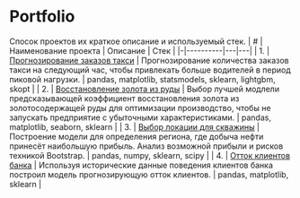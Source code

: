 # Portfolio
Спосок проектов их краткое описание и используемый стек.
| # | Наименование проекта | Описание | Стек |
|-|----------|---|---|
| 1. | [Прогнозирование заказов такси]([https://github.com/Z-Oleg9208/portfolio/blob/main/Прогнозирование%20заказов%20такси/Прогнозирование%20заказов%20такси.ipynb](https://github.com/Z-Oleg9208/portfolio/tree/main/Прогнозирование%20заказов%20такси)) | Прогнозирование количества заказов такси на следующий час, чтобы привлекать больше водителей в период пиковой нагрузки. | pandas, matplotlib, statsmodels, sklearn, lightgbm, skopt |
| 2. | [Восстановление золота из руды](https://github.com/Z-Oleg9208/portfolio/blob/main/Восстановление%20золота%20из%20руды/Восстановление%20золота%20из%20руды%20.ipynb) | Выбор лучшей модлели предсказывающей коэффициент восстановления золота из золотосодержащей руды для оптимизации производство, чтобы не запускать предприятие с убыточными характеристиками. | pandas, matplotlib, seaborn, sklearn |
| 3. | [Выбор локации для скважины](https://github.com/Z-Oleg9208/portfolio/blob/main/Выбор%20локации%20для%20скважины/Выбор%20локации%20для%20скважины.ipynb) | Построение модели для определения региона, где добыча нефти принесёт наибольшую прибыль. Анализ возможной прибыли и рисков техникой Bootstrap. | pandas, numpy, sklearn, scipy |
| 4. | [Отток клиентов банка](https://github.com/Z-Oleg9208/portfolio/blob/main/Отток%20клиентов/Отток%20клиентов.ipynb) | Используя исторические данные поведения клиентов банка построил модель прогнозирующую отток клиентов. | pandas, matplotlib, sklearn |
